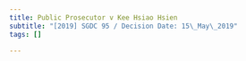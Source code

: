 ```yaml
---
title: Public Prosecutor v Kee Hsiao Hsien
subtitle: "[2019] SGDC 95 / Decision Date: 15\_May\_2019"
tags: []

---
```

